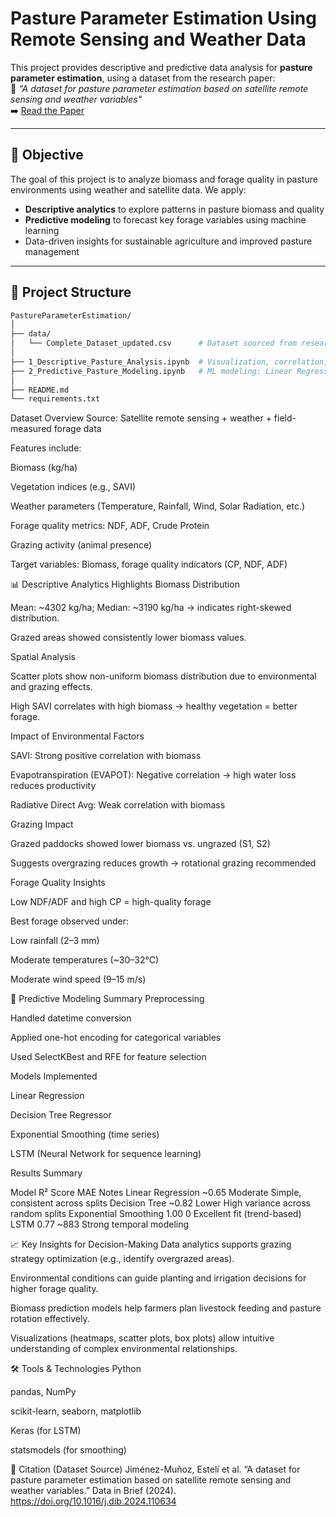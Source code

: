 # Pasture Parameter Estimation Using Remote Sensing and Weather Data

This project provides descriptive and predictive data analysis for **pasture parameter estimation**, using a dataset from the research paper:  
📄 _"A dataset for pasture parameter estimation based on satellite remote sensing and weather variables"_  
➡️ [Read the Paper](https://www.sciencedirect.com/science/article/pii/S235234092400177X)

---

## 📌 Objective

The goal of this project is to analyze biomass and forage quality in pasture environments using weather and satellite data. We apply:
- **Descriptive analytics** to explore patterns in pasture biomass and quality
- **Predictive modeling** to forecast key forage variables using machine learning
- Data-driven insights for sustainable agriculture and improved pasture management

---

## 📂 Project Structure

```bash
PastureParameterEstimation/
│
├── data/
│   └── Complete_Dataset_updated.csv      # Dataset sourced from research paper
│
├── 1_Descriptive_Pasture_Analysis.ipynb  # Visualization, correlation, forage quality analysis
├── 2_Predictive_Pasture_Modeling.ipynb   # ML modeling: Linear Regression, Decision Tree, LSTM
│
├── README.md
└── requirements.txt
```
Dataset Overview
Source: Satellite remote sensing + weather + field-measured forage data

Features include:

Biomass (kg/ha)

Vegetation indices (e.g., SAVI)

Weather parameters (Temperature, Rainfall, Wind, Solar Radiation, etc.)

Forage quality metrics: NDF, ADF, Crude Protein

Grazing activity (animal presence)

Target variables: Biomass, forage quality indicators (CP, NDF, ADF)

📊 Descriptive Analytics Highlights
Biomass Distribution

Mean: ~4302 kg/ha; Median: ~3190 kg/ha → indicates right-skewed distribution.

Grazed areas showed consistently lower biomass values.

Spatial Analysis

Scatter plots show non-uniform biomass distribution due to environmental and grazing effects.

High SAVI correlates with high biomass → healthy vegetation = better forage.

Impact of Environmental Factors

SAVI: Strong positive correlation with biomass

Evapotranspiration (EVAPOT): Negative correlation → high water loss reduces productivity

Radiative Direct Avg: Weak correlation with biomass

Grazing Impact

Grazed paddocks showed lower biomass vs. ungrazed (S1, S2)

Suggests overgrazing reduces growth → rotational grazing recommended

Forage Quality Insights

Low NDF/ADF and high CP = high-quality forage

Best forage observed under:

Low rainfall (2–3 mm)

Moderate temperatures (~30–32°C)

Moderate wind speed (9–15 m/s)

🤖 Predictive Modeling Summary
Preprocessing

Handled datetime conversion

Applied one-hot encoding for categorical variables

Used SelectKBest and RFE for feature selection

Models Implemented

Linear Regression

Decision Tree Regressor

Exponential Smoothing (time series)

LSTM (Neural Network for sequence learning)

Results Summary

Model	R² Score	MAE	Notes
Linear Regression	~0.65	Moderate	Simple, consistent across splits
Decision Tree	~0.82	Lower	High variance across random splits
Exponential Smoothing	1.00	0	Excellent fit (trend-based)
LSTM	0.77	~883	Strong temporal modeling

📈 Key Insights for Decision-Making
Data analytics supports grazing strategy optimization (e.g., identify overgrazed areas).

Environmental conditions can guide planting and irrigation decisions for higher forage quality.

Biomass prediction models help farmers plan livestock feeding and pasture rotation effectively.

Visualizations (heatmaps, scatter plots, box plots) allow intuitive understanding of complex environmental relationships.

🛠️ Tools & Technologies
Python

pandas, NumPy

scikit-learn, seaborn, matplotlib

Keras (for LSTM)

statsmodels (for smoothing)

📎 Citation (Dataset Source)
Jiménez-Muñoz, Estelí et al. “A dataset for pasture parameter estimation based on satellite remote sensing and weather variables.” Data in Brief (2024).
https://doi.org/10.1016/j.dib.2024.110634

